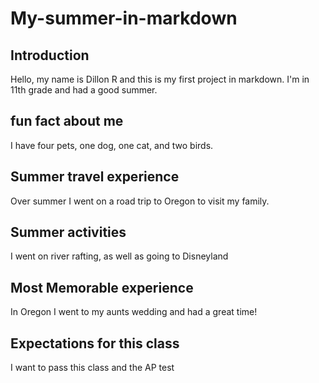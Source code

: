 # My-summer-in-markdown
## Introduction
Hello, my name is Dillon R and this is my first project in markdown. I'm in 11th grade and had a good summer.
## fun fact about me
I have four pets, one dog, one cat, and two birds. 
## Summer travel experience
Over summer I went on a road trip to Oregon to visit my family.
## Summer activities
I went on river rafting, as well as going to Disneyland
## Most Memorable experience
In Oregon I went to my aunts wedding and had a great time!
## Expectations for this class
I want to pass this class and the AP test

